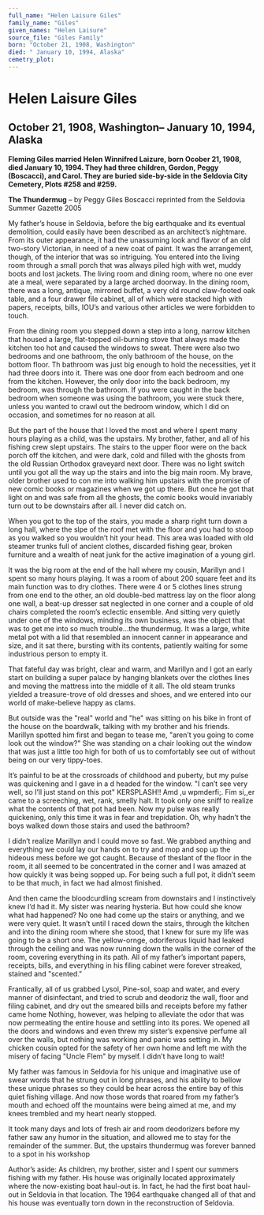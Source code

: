 ```yaml
---
full_name: "Helen Laisure Giles"
family_name: "Giles"
given_names: "Helen Laisure"
source_file: "Giles Family"
born: "October 21, 1908, Washington"
died: " January 10, 1994, Alaska"
cemetry_plot: 
---
```

# Helen Laisure Giles

## October 21, 1908, Washington– January 10, 1994, Alaska

**Fleming Giles married Helen Winnifred Laizure, born Ocober 21, 1908,
died January 10, 1994. They had three children, Gordon, Peggy
(Boscacci), and Carol. They are buried side-by-side in the Seldovia City
Cemetery, Plots \#258 and \#259.**

**The Thundermug** – by Peggy Giles Boscacci reprinted from the Seldovia
Summer Gazette 2005

My father’s house in Seldovia, before the big earthquake and its
eventual demolition, could easily have been described as an architect’s
nightmare. From its outer appearance, it had the unassuming look and
flavor of an old two-story Victorian, in need of a new coat of paint. It
was the arrangement, though, of the interior that was so intriguing. You
entered into the living room through a small porch that was always piled
high with wet, muddy boots and lost jackets. The living room and dining
room, where no one ever ate a meal, were separated by a large arched
doorway. In the dining room, there was a long, antique, mirrored buffet,
a very old round claw-footed oak table, and a four drawer file cabinet,
all of which were stacked high with papers, receipts, bills, IOU’s and
various other articles we were forbidden to touch.

From the dining room you stepped down a step into a long, narrow kitchen
that housed a large, flat-topped oil-burning stove that always made the
kitchen too hot and caused the windows to sweat. There were also two
bedrooms and one bathroom, the only bathroom of the house, on the bottom
floor. Th bathroom was just big enough to hold the necessities, yet it
had three doors into it. There was one door from each bedroom and one
from the kitchen. However, the only door into the back bedroom, my
bedroom, was through the bathroom. If you were caught in the back
bedroom when someone was using the bathroom, you were stuck there,
unless you wanted to crawl out the bedroom window, which I did on
occasion, and sometimes for no reason at all.

But the part of the house that I loved the most and where I spent many
hours playing as a child, was the upstairs. My brother, father, and all
of his fishing crew slept upstairs. The stairs to the upper floor were
on the back porch off the kitchen, and were dark, cold and filled with
the ghosts from the old Russian Orthodox graveyard next door. There was
no light switch until you got all the way up the stairs and into the big
main room. My brave, older brother used to con me into walking him
upstairs with the promise of new comic books or magazines when we got up
there. But once he got that light on and was safe from all the ghosts,
the comic books would invariably turn out to be downstairs after all. I
never did catch on.

When you got to the top of the stairs, you made a sharp right turn down
a long hall, where the slpe of the roof met with the floor and you had
to stoop as you walked so you wouldn’t hit your head. This area was
loaded with old steamer trunks full of ancient clothes, discarded
fishing gear, broken furniture and a wealth of neat junk for the active
imagination of a young girl.

It was the big room at the end of the hall where my cousin, Marillyn and
I spent so many hours playing. It was a room of about 200 square feet
and its main function was to dry clothes. There were 4 or 5 clothes
lines strung from one end to the other, an old double-bed mattress lay
on the floor along one wall, a beat-up dresser sat neglected in one
corner and a couple of old chairs completed the room’s eclectic
ensemble. And sitting very quietly under one of the windows, minding its
own business, was the object that was to get me into so much trouble…the
thundermug. It was a large, white metal pot with a lid that resembled an
innocent canner in appearance and size, and it sat there, bursting with
its contents, patiently waiting for some industrious person to empty it.

That fateful day was bright, clear and warm, and Marillyn and I got an
early start on building a super palace by hanging blankets over the
clothes lines and moving the mattress into the middle of it all. The old
steam trunks yielded a treasure-trove of old dresses and shoes, and we
entered into our world of make-believe happy as clams.

But outside was the "real" world and "he" was sitting on his bike in
front of the house on the boardwalk, talking with my brother and his
friends. Marillyn spotted him first and began to tease me, "aren’t you
going to come look out the window?" She was standing on a chair looking
out the window that was just a little too high for both of us to
comfortably see out of without being on our very tippy-toes.

It’s painful to be at the crossroads of childhood and puberty, but my
pulse was quickening and I gave in a d headed for the window. "I can’t
see very well, so I’ll just stand on this pot" KERSPLASH\!\! Amd ,u
wpmderfi;. Fim si,,er came to a screeching, wet, rank, smelly halt. It
took only one sniff to realize what the contents of that pot had been.
Now my pulse was really quickening, only this time it was in fear and
trepidation. Oh, why hadn’t the boys walked down those stairs and used
the bathroom?

I didn’t realize Marillyn and I could move so fast. We grabbed anything
and everything we could lay our hands on to try and mop and sop up the
hideous mess before we got caught. Because of theslant of the floor in
the room, it all seemed to be concentrated in the corner and I was
amazed at how quickly it was being sopped up. For being such a full pot,
it didn’t seem to be that much, in fact we had almost finished.

And then came the bloodcurdling scream from downstairs and I
instinctively knew I’d had it. My sister was nearing hysteria. But how
could she know what had happened? No one had come up the stairs or
anything, and we were very quiet. It wasn’t until I raced down the
stairs, through the kitchen and into the dining room where she stood,
that I knew for sure my life was going to be a short one. The
yellow-ornge, odoriferous liquid had leaked through the ceiling and was
now running down the walls in the corner of the room, covering
everything in its path. All of my father’s important papers, receipts,
bills, and everything in his filing cabinet were forever streaked,
stained and "scented."

Frantically, all of us grabbed Lysol, Pine-sol, soap and water, and
every manner of disinfectant, and tried to scrub and deodoriz the wall,
floor and filing cabinet, and dry out the smeared bills and receipts
before my father came home Nothing, however, was helping to alleviate
the odor that was now permeating the entire house and settling into its
pores. We opened all the doors and windows and even threw my sister’s
expensive perfume all over the walls, but nothing was working and panic
was setting in. My chicken cousin opted for the safety of her own home
and left me with the misery of facing "Uncle Flem" by myself. I didn’t
have long to wait\!

My father was famous in Seldovia for his unique and imaginative use of
swear words that he strung out in long phrases, and his ability to
bellow these unique phrases so they could be hear across the entire bay
of this quiet fishing village. And now those words that roared from my
father’s mouth and echoed off the mountains were being aimed at me, and
my knees trembled and my heart nearly stopped.

It took many days and lots of fresh air and room deodorizers before my
father saw any humor in the situation, and allowed me to stay for the
remainder of the summer. But, the upstairs thundermug was forever banned
to a spot in his workshop

Author’s aside: As children, my brother, sister and I spent our summers
fishing with my father. His house was originally located approximately
where the now-existing boat haul-out is. In fact, he had the first boat
haul-out in Seldovia in that location. The 1964 earthquake changed all
of that and his house was eventually torn down in the reconstruction of
Seldovia.

